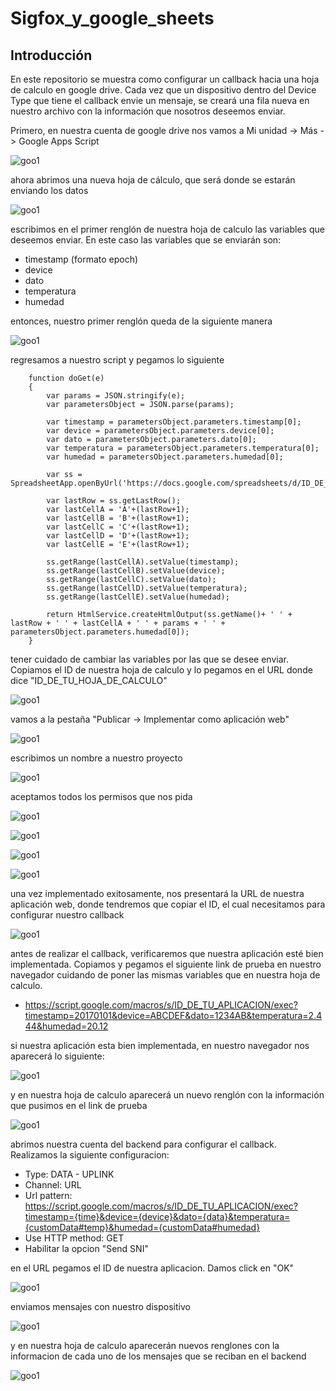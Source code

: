 Sigfox_y_google_sheets
======================

Introducción
------------

En este repositorio se muestra como configurar un callback hacia una hoja de calculo en google drive. Cada vez que un dispositivo dentro del Device Type que tiene el callback envie un mensaje, se creará una fila nueva en nuestro archivo 
con la información que nosotros deseemos enviar.

Primero, en nuestra cuenta de google drive nos vamos a Mi unidad -> Más -> Google Apps Script

![goo1](https://github.com/NXTIoT/Sigfox_y_google_sheets/blob/master/imagenes/goo1.png?raw=true)

ahora abrimos una nueva hoja de cálculo, que será donde se estarán enviando los datos

![goo1](https://github.com/NXTIoT/Sigfox_y_google_sheets/blob/master/imagenes/goo2.png?raw=true)

escribimos en el primer renglón de nuestra hoja de calculo las variables que deseemos enviar. En este caso las variables que se enviarán son:

-	timestamp (formato epoch)
-	device
-	dato
-	temperatura
-	humedad

entonces, nuestro primer renglón queda de la siguiente manera

![goo1](https://github.com/NXTIoT/Sigfox_y_google_sheets/blob/master/imagenes/goo3.png?raw=true)

regresamos a nuestro script y pegamos lo siguiente

		function doGet(e) 
		{
 			var params = JSON.stringify(e);
 			var parametersObject = JSON.parse(params);
 
 			var timestamp = parametersObject.parameters.timestamp[0];
 			var device = parametersObject.parameters.device[0];
 			var dato = parametersObject.parameters.dato[0];
 			var temperatura = parametersObject.parameters.temperatura[0];
 			var humedad = parametersObject.parameters.humedad[0];
 
 			var ss = SpreadsheetApp.openByUrl('https://docs.google.com/spreadsheets/d/ID_DE_TU_HOJA_DE_CALCULO/edit');
 
 			var lastRow = ss.getLastRow();
 			var lastCellA = 'A'+(lastRow+1);
 			var lastCellB = 'B'+(lastRow+1);
 			var lastCellC = 'C'+(lastRow+1);
 			var lastCellD = 'D'+(lastRow+1);
 			var lastCellE = 'E'+(lastRow+1);
 
 			ss.getRange(lastCellA).setValue(timestamp);
 			ss.getRange(lastCellB).setValue(device);
			ss.getRange(lastCellC).setValue(dato);
 			ss.getRange(lastCellD).setValue(temperatura);
 			ss.getRange(lastCellE).setValue(humedad);
 
 			return HtmlService.createHtmlOutput(ss.getName()+ ' ' + lastRow + ' ' + lastCellA + ' ' + params + ' ' + parametersObject.parameters.humedad[0]);
		}	

tener cuidado de cambiar las variables por las que se desee enviar. Copiamos el ID de nuestra hoja de calculo y lo pegamos en el URL donde dice "ID_DE_TU_HOJA_DE_CALCULO" 

![goo1](https://github.com/NXTIoT/Sigfox_y_google_sheets/blob/master/imagenes/goo4.png?raw=true)

vamos a la pestaña "Publicar -> Implementar como aplicación web"

![goo1](https://github.com/NXTIoT/Sigfox_y_google_sheets/blob/master/imagenes/goo5.png?raw=true)

escribimos un nombre a nuestro proyecto

![goo1](https://github.com/NXTIoT/Sigfox_y_google_sheets/blob/master/imagenes/goo6.png?raw=true)

aceptamos todos los permisos que nos pida

![goo1](https://github.com/NXTIoT/Sigfox_y_google_sheets/blob/master/imagenes/goo7.png?raw=true)

![goo1](https://github.com/NXTIoT/Sigfox_y_google_sheets/blob/master/imagenes/goo8.png?raw=true)

![goo1](https://github.com/NXTIoT/Sigfox_y_google_sheets/blob/master/imagenes/goo9.png?raw=true)

![goo1](https://github.com/NXTIoT/Sigfox_y_google_sheets/blob/master/imagenes/goo10.png?raw=true)

una vez implementado exitosamente, nos presentará la URL de nuestra aplicación web, donde tendremos que copiar el ID, el cual necesitamos para configurar nuestro 
callback

![goo1](https://github.com/NXTIoT/Sigfox_y_google_sheets/blob/master/imagenes/goo11.png?raw=true)

antes de realizar el callback, verificaremos que nuestra aplicación esté bien implementada. Copiamos y pegamos el siguiente link de prueba en nuestro navegador cuidando de poner las mismas variables que en nuestra hoja de calculo.

-	https://script.google.com/macros/s/ID_DE_TU_APLICACION/exec?timestamp=20170101&device=ABCDEF&dato=1234AB&temperatura=2.444&humedad=20.12

si nuestra aplicación esta bien implementada, en nuestro navegador nos aparecerá lo siguiente:

![goo1](https://github.com/NXTIoT/Sigfox_y_google_sheets/blob/master/imagenes/goo12.png?raw=true)

y en nuestra hoja de calculo aparecerá un nuevo renglón con la información que pusimos en el link de prueba

![goo1](https://github.com/NXTIoT/Sigfox_y_google_sheets/blob/master/imagenes/goo13.png?raw=true)

abrimos nuestra cuenta del backend para configurar el callback. Realizamos la siguiente configuracion:

-	Type: DATA - UPLINK
-	Channel: URL
-	Url pattern: https://script.google.com/macros/s/ID_DE_TU_APLICACION/exec?timestamp={time}&device={device}&dato={data}&temperatura={customData#temp}&humedad={customData#humedad} 
-	Use HTTP method: GET
-	Habilitar la opcion "Send SNI"

en el URL pegamos el ID de nuestra aplicacion. Damos click en "OK"

![goo1](https://github.com/NXTIoT/Sigfox_y_google_sheets/blob/master/imagenes/goo14.png?raw=true)

enviamos mensajes con nuestro dispositivo

![goo1](https://github.com/NXTIoT/Sigfox_y_google_sheets/blob/master/imagenes/goo15.png?raw=true)

y en nuestra hoja de calculo aparecerán nuevos renglones con la informacion de cada uno de los mensajes que se reciban en el backend

![goo1](https://github.com/NXTIoT/Sigfox_y_google_sheets/blob/master/imagenes/goo16.png?raw=true)


